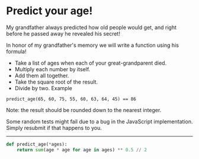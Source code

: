 # Predict your age!

My grandfather always predicted how old people would get, and right before he passed away he revealed his secret!

In honor of my grandfather's memory we will write a function using his formula!

* Take a list of ages when each of your great-grandparent died.
* Multiply each number by itself.
* Add them all together.
* Take the square root of the result.
* Divide by two.
Example
```
predict_age(65, 60, 75, 55, 60, 63, 64, 45) == 86
```
Note: the result should be rounded down to the nearest integer.

Some random tests might fail due to a bug in the JavaScript implementation. Simply resubmit if that happens to you.

---

```py
def predict_age(*ages):
    return sum(age * age for age in ages) ** 0.5 // 2
```
